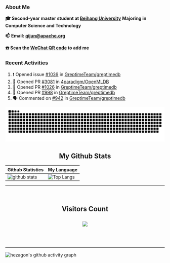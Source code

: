 ### About Me

**🎓 Second-year master student at [Beihang University](https://www.buaa.edu.cn/)** **Majoring in Computer Science and Technology**

**📫 Email: qijun@apache.org**

**☎️ Scan the [WeChat QR code](https://github.com/jun0315/jun0315/issues/1) to add me**


### Recent Activities
<!--START_SECTION:activity-->
1. ❗️ Opened issue [#1039](https://github.com/GreptimeTeam/greptimedb/issues/1039) in [GreptimeTeam/greptimedb](https://github.com/GreptimeTeam/greptimedb)
2. 💪 Opened PR [#3081](https://github.com/4paradigm/OpenMLDB/pull/3081) in [4paradigm/OpenMLDB](https://github.com/4paradigm/OpenMLDB)
3. 💪 Opened PR [#1026](https://github.com/GreptimeTeam/greptimedb/pull/1026) in [GreptimeTeam/greptimedb](https://github.com/GreptimeTeam/greptimedb)
4. 💪 Opened PR [#998](https://github.com/GreptimeTeam/greptimedb/pull/998) in [GreptimeTeam/greptimedb](https://github.com/GreptimeTeam/greptimedb)
5. 🗣 Commented on [#942](https://github.com/GreptimeTeam/greptimedb/issues/942) in [GreptimeTeam/greptimedb](https://github.com/GreptimeTeam/greptimedb)
<!--END_SECTION:activity-->

![github contribution grid snake animation](https://raw.githubusercontent.com/jun0315/jun0315/output/github-contribution-grid-snake.svg)

<!-- START NEW SECTION -->
<p align="center">
 <h2 align="center">My Github Stats</h2>

| Github Statistics                                                                                           | My Language                                                                                                                 |
| ----------------------------------------------------------------------------------------------------------- | --------------------------------------------------------------------------------------------------------------------------- |
| ![github stats](https://github-readme-stats.vercel.app/api?username=jun0315&theme=dark&show_icons=true) | ![Top Langs](https://github-readme-stats.vercel.app/api/top-langs/?username=jun0315&hide=TeX&layout=compact&theme=dark) |

<hr>

<div align="center">
<br><h2 align="centre"><b>Visitors Count</b></p>  
<p align="center"><img align="center" src="https://profile-counter.glitch.me/{jun0315}/count.svg" /></p> 
<br></div>

<hr>

![hezagon's github activity graph](https://activity-graph.herokuapp.com/graph?username=jun0315&theme=react-dark)

